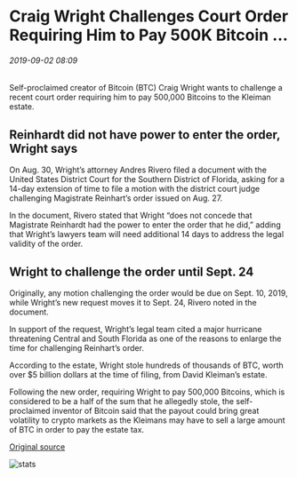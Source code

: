 # Craig Wright Challenges Court Order Requiring Him to Pay 500K Bitcoin ...

###### 2019-09-02 08:09

Self-proclaimed creator of Bitcoin (BTC) Craig Wright wants to challenge a recent court order requiring him to pay 500,000 Bitcoins to the Kleiman estate.

## Reinhardt did not have power to enter the order, Wright says

On Aug. 30, Wright’s attorney Andres Rivero filed a document with the United States District Court for the Southern District of Florida, asking for a 14-day extension of time to file a motion with the district court judge challenging Magistrate Reinhart’s order issued on Aug. 27.

In the document, Rivero stated that Wright “does not concede that Magistrate Reinhardt had the power to enter the order that he did,” adding that Wright’s lawyers team will need additional 14 days to address the legal validity of the order.

## Wright to challenge the order until Sept. 24

Originally, any motion challenging the order would be due on Sept. 10, 2019, while Wright’s new request moves it to Sept. 24, Rivero noted in the document.

In support of the request, Wright’s legal team cited a major hurricane threatening Central and South Florida as one of the reasons to enlarge the time for challenging Reinhart’s order.

According to the estate, Wright stole hundreds of thousands of BTC, worth over $5 billion dollars at the time of filing, from David Kleiman’s estate.

Following the new order, requiring Wright to pay 500,000 Bitcoins, which is considered to be a half of the sum that he allegedly stole, the self-proclaimed inventor of Bitcoin said that the payout could bring great volatility to crypto markets as the Kleimans may have to sell a large amount of BTC in order to pay the estate tax.

[Original source](https://cointelegraph.com/news/craig-wright-challenges-court-order-requiring-him-to-pay-500k-bitcoin)

![stats](https://c.statcounter.com/11760860/0/a89fa40b/1/ "stats")